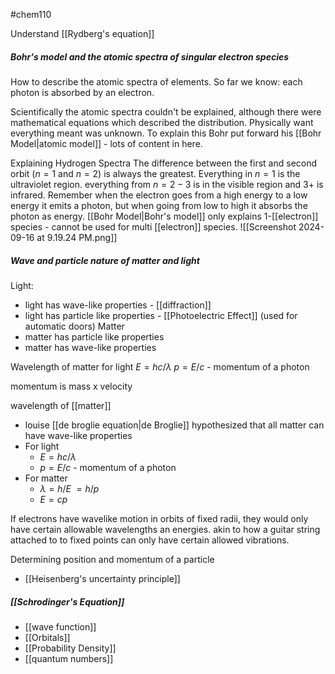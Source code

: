 #chem110 

Understand [[Rydberg's equation]]
##### Bohr's model and the atomic spectra of singular electron species
How to describe the atomic spectra of elements. So far we know: each photon is absorbed by an electron.

Scientifically the atomic spectra couldn't be explained, although there were mathematical equations which described the distribution. Physically want everything meant was unknown. To explain this Bohr put forward his [[Bohr Model|atomic model]] - lots of content in here.

Explaining Hydrogen Spectra
The difference between the first and second orbit ($n=1$ and $n=2$) is always the greatest. Everything in $n=1$ is the ultraviolet region. everything from $n=2-3$ is in the visible region and $3+$ is infrared. Remember when the electron goes from a high energy to a low energy it emits a photon, but when going from low to high it absorbs the photon as energy.  [[Bohr Model|Bohr's model]] only explains 1-[[electron]] species - cannot be used for multi [[electron]] species. 
![[Screenshot 2024-09-16 at 9.19.24 PM.png]]

##### Wave and particle nature of matter and light
Light:
- light has wave-like properties - [[diffraction]]
- light has particle like properties - [[Photoelectric Effect]] (used for automatic doors)
Matter
- matter has particle like properties
- matter has wave-like properties

Wavelength of matter
for light
$E=hc/\lambda$
$p=E/c$ - momentum of a photon

momentum is mass x velocity

wavelength of [[matter]]
- louise [[de broglie equation|de Broglie]] hypothesized that all matter can have wave-like properties
- For light
	- $E=hc/\lambda$
	- $p=E/c$ - momentum of a photon
- For matter
	- $\lambda=h/E$
		$=h/p$
	- $E=cp$

If electrons have wavelike motion in orbits of fixed radii, they would only have certain allowable wavelengths an energies. akin to how a guitar string attached to to fixed points can only have certain allowed vibrations. 

Determining position and momentum of a particle
- [[Heisenberg's uncertainty principle]]

##### [[Schrodinger's Equation]]
- [[wave function]]
- [[Orbitals]]
- [[Probability Density]]
- [[quantum numbers]]